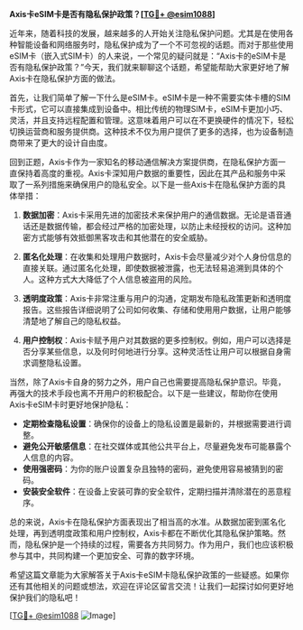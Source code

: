 **Axis卡eSIM卡是否有隐私保护政策？[[TG💪+ @esim1088](https://t.me/s/esim1088)]**

近年来，随着科技的发展，越来越多的人开始关注隐私保护问题。尤其是在使用各种智能设备和网络服务时，隐私保护成为了一个不可忽视的话题。而对于那些使用eSIM卡（嵌入式SIM卡）的人来说，一个常见的疑问就是：“Axis卡的eSIM卡是否有隐私保护政策？”今天，我们就来聊聊这个话题，希望能帮助大家更好地了解Axis卡在隐私保护方面的做法。

首先，让我们简单了解一下什么是eSIM卡。eSIM卡是一种不需要实体卡槽的SIM卡形式，它可以直接集成到设备中。相比传统的物理SIM卡，eSIM卡更加小巧、灵活，并且支持远程配置和管理。这意味着用户可以在不更换硬件的情况下，轻松切换运营商和服务提供商。这种技术不仅为用户提供了更多的选择，也为设备制造商带来了更大的设计自由度。

回到正题，Axis卡作为一家知名的移动通信解决方案提供商，在隐私保护方面一直保持着高度的重视。Axis卡深知用户数据的重要性，因此在其产品和服务中采取了一系列措施来确保用户的隐私安全。以下是一些Axis卡在隐私保护方面的具体举措：

1. **数据加密**：Axis卡采用先进的加密技术来保护用户的通信数据。无论是语音通话还是数据传输，都会经过严格的加密处理，以防止未经授权的访问。这种加密方式能够有效抵御黑客攻击和其他潜在的安全威胁。

2. **匿名化处理**：在收集和处理用户数据时，Axis卡会尽量减少对个人身份信息的直接关联。通过匿名化处理，即使数据被泄露，也无法轻易追溯到具体的个人。这种方式大大降低了个人信息被盗用的风险。

3. **透明度政策**：Axis卡非常注重与用户的沟通，定期发布隐私政策更新和透明度报告。这些报告详细说明了公司如何收集、存储和使用用户数据，让用户能够清楚地了解自己的隐私权益。

4. **用户控制权**：Axis卡赋予用户对其数据的更多控制权。例如，用户可以选择是否分享某些信息，以及何时何地进行分享。这种灵活性让用户可以根据自身需求调整隐私设置。

当然，除了Axis卡自身的努力之外，用户自己也需要提高隐私保护意识。毕竟，再强大的技术手段也离不开用户的积极配合。以下是一些建议，帮助你在使用Axis卡eSIM卡时更好地保护隐私：

- **定期检查隐私设置**：确保你的设备上的隐私设置是最新的，并根据需要进行调整。
- **避免公开敏感信息**：在社交媒体或其他公共平台上，尽量避免发布可能暴露个人信息的内容。
- **使用强密码**：为你的账户设置复杂且独特的密码，避免使用容易被猜到的密码。
- **安装安全软件**：在设备上安装可靠的安全软件，定期扫描并清除潜在的恶意程序。

总的来说，Axis卡在隐私保护方面表现出了相当高的水准。从数据加密到匿名化处理，再到透明度政策和用户控制权，Axis卡都在不断优化其隐私保护策略。然而，隐私保护是一个持续的过程，需要各方共同努力。作为用户，我们也应该积极参与其中，共同构建一个更加安全、可靠的数字环境。

希望这篇文章能为大家解答关于Axis卡eSIM卡隐私保护政策的一些疑惑。如果你还有其他相关的问题或想法，欢迎在评论区留言交流！让我们一起探讨如何更好地保护我们的隐私吧！

[[TG💪+ @esim1088](https://t.me/s/esim1088) ![Image](https://i.postimg.cc/4NQfJmqS/Snipaste-2025-05-13-00-14-12.png)]